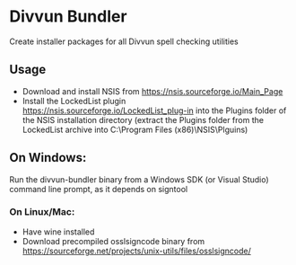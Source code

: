 # Divvun Bundler

Create installer packages for all Divvun spell checking utilities

## Usage

- Download and install NSIS from https://nsis.sourceforge.io/Main_Page
- Install the LockedList plugin https://nsis.sourceforge.io/LockedList_plug-in into the Plugins folder of the NSIS installation directory (extract the Plugins folder from the LockedList archive into C:\Program Files (x86)\NSIS\Plguins)

## On Windows:
Run the divvun-bundler binary from a Windows SDK (or Visual Studio) command line prompt, as it depends on signtool

### On Linux/Mac:
- Have wine installed
- Download precompiled osslsigncode binary from https://sourceforge.net/projects/unix-utils/files/osslsigncode/
